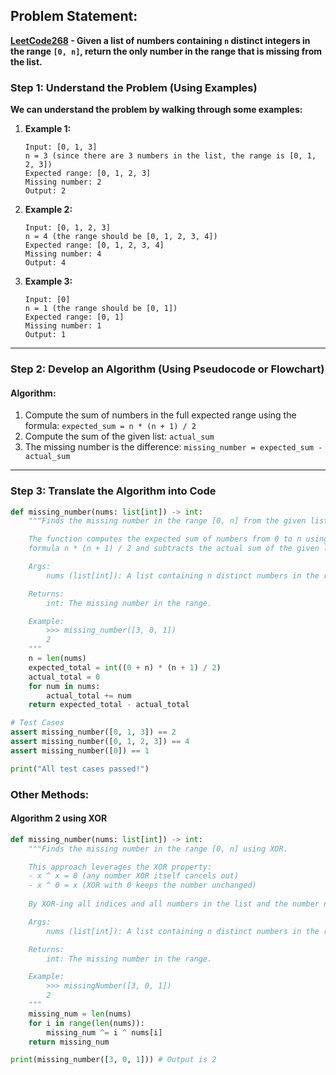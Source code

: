 ## Problem Statement:
**[LeetCode268](https://leetcode.com/problems/missing-number/) - Given a list of numbers containing `n` distinct integers in the range `[0, n]`, return the only number in the range that is missing from the list.**


### Step 1: Understand the Problem (Using Examples)


**We can understand the problem by walking through some examples:**

1. **Example 1:**
   ```plaintext
   Input: [0, 1, 3]
   n = 3 (since there are 3 numbers in the list, the range is [0, 1, 2, 3])
   Expected range: [0, 1, 2, 3]
   Missing number: 2
   Output: 2
   ```

2. **Example 2:**
   ```plaintext
   Input: [0, 1, 2, 3]
   n = 4 (the range should be [0, 1, 2, 3, 4])
   Expected range: [0, 1, 2, 3, 4]
   Missing number: 4
   Output: 4
   ```

3. **Example 3:**
   ```plaintext
   Input: [0]
   n = 1 (the range should be [0, 1])
   Expected range: [0, 1]
   Missing number: 1
   Output: 1
   ```

---

### Step 2: Develop an Algorithm (Using Pseudocode or Flowchart)

#### Algorithm:
1. Compute the sum of numbers in the full expected range using the formula: `expected_sum = n * (n + 1) / 2`
2. Compute the sum of the given list: `actual_sum`
3. The missing number is the difference: `missing_number = expected_sum - actual_sum`

---

### Step 3: Translate the Algorithm into Code
```python
def missing_number(nums: list[int]) -> int:
    """Finds the missing number in the range [0, n] from the given list of n distinct numbers.

    The function computes the expected sum of numbers from 0 to n using the 
    formula n * (n + 1) / 2 and subtracts the actual sum of the given list.

    Args:
        nums (list[int]): A list containing n distinct numbers in the range [0, n].

    Returns:
        int: The missing number in the range.

    Example:
        >>> missing_number([3, 0, 1])
        2
    """
    n = len(nums)
    expected_total = int((0 + n) * (n + 1) / 2)
    actual_total = 0
    for num in nums:
        actual_total += num
    return expected_total - actual_total

# Test Cases
assert missing_number([0, 1, 3]) == 2
assert missing_number([0, 1, 2, 3]) == 4
assert missing_number([0]) == 1

print("All test cases passed!")
```

### Other Methods: 
#### Algorithm 2 using XOR
```python
def missing_number(nums: list[int]) -> int:
    """Finds the missing number in the range [0, n] using XOR.

    This approach leverages the XOR property: 
    - x ^ x = 0 (any number XOR itself cancels out)
    - x ^ 0 = x (XOR with 0 keeps the number unchanged)
    
    By XOR-ing all indices and all numbers in the list and the number n, the missing number remains.

    Args:
        nums (list[int]): A list containing n distinct numbers in the range [0, n].

    Returns:
        int: The missing number in the range.

    Example:
        >>> missingNumber([3, 0, 1])
        2
    """
    missing_num = len(nums)
    for i in range(len(nums)):
        missing_num ^= i ^ nums[i]
    return missing_num 

print(missing_number([3, 0, 1])) # Output is 2
```
